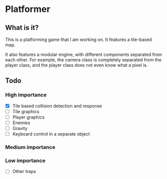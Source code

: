 # Platformer
## What is it?
This is a platforming game that I am working on.  It
features a tile-based map.

It also features a modular engine, with different components
separated from each other.  For example, the camera class is 
completely separated from the player class, and the player class
does not even know what a pixel is.

## Todo
### High importance

- [x] Tile based collision detection and response
- [ ] Tile graphics
- [ ] Player graphics
- [ ] Enemies
- [ ] Gravity
- [ ] Keyboard control in a separate object
### Medium importance
### Low importance
- [ ] Other traps
